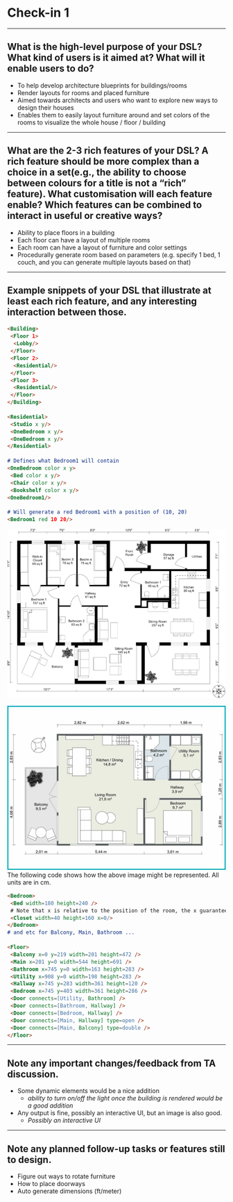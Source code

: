 # Check-in 1

---

## **What is the high-level purpose of your DSL? What kind of users is it aimed at? What will it enable users to do?**

- To help develop architecture blueprints for buildings/rooms
- Render layouts for rooms and placed furniture
- Aimed towards architects and users who want to explore new ways to design their houses
- Enables them to easily layout furniture around and set colors of the rooms to visualize the whole house / floor / building

---

## **What are the 2-3 rich features of your DSL? A rich feature should be more complex than a choice in a set(e.g., the ability to choose between colours for a title is not a “rich” feature). What customisation will each feature enable? Which features can be combined to interact in useful or creative ways?**

- Ability to place floors in a building
- Each floor can have a layout of multiple rooms
- Each room can have a layout of furniture and color settings
- Procedurally generate room based on parameters (e.g. specify 1 bed, 1 couch, and you can generate multiple layouts based on that)

---

## **Example snippets of your DSL that illustrate at least each rich feature, and any interesting interaction between those.**

``` md
<Building>
 <Floor 1>
  <Lobby/>
 </Floor>
 <Floor 2>
  <Residential/>
 </Floor>
 <Floor 3>
  <Residential/>
 </Floor>
</Building>

<Residential>
 <Studio x y/>
 <OneBedroom x y/>
 <OneBedroom x y/>
</Residential>

# Defines what Bedroom1 will contain
<OneBedroom color x y>
 <Bed color x y/>
 <Chair color x y/>
 <Bookshelf color x y/>
<OneBedroom1/>

# Will generate a red Bedroom1 with a position of (10, 20)
<Bedroom1 red 10 20/>
```

![Sample output](sample%20output.png)

![Example image](example.png) \
The following code shows how the above image might be represented. All units are in cm.

``` md
<Bedroom>
 <Bed width=180 height=240 />
 # Note that x is relative to the position of the room, the x guarantees that the closet will always be on the left wall
 <Closet width=40 height=160 x=0/>
</Bedroom>
# and etc for Balcony, Main, Bathroom ...

<Floor>
 <Balcony x=0 y=219 width=201 height=472 />
 <Main x=201 y=0 width=544 height=691 />
 <Bathroom x=745 y=0 width=163 height=283 />
 <Utility x=908 y=0 width=198 height=283 />
 <Hallway x=745 y=283 width=361 height=120 />
 <Bedroom x=745 y=403 width=361 height=286 />
 <Door connects=[Utility, Bathroom] />
 <Door connects=[Bathroom, Hallway] />
 <Door connects=[Bedroom, Hallway] />
 <Door connects=[Main, Hallway] type=open />
 <Door connects=[Main, Balcony] type=double />
</Floor>
```

---

## **Note any important changes/feedback from TA discussion.**

- Some dynamic elements would be a nice addition
    - *ability to turn on/off the light once the building is rendered would be a good addition*
- Any output is fine, possibly an interactive UI, but an image is also good.
    - *Possibly an interactive UI*

---

## **Note any planned follow-up tasks or features still to design.**

- Figure out ways to rotate furniture
- How to place doorways
- Auto generate dimensions (ft/meter)
